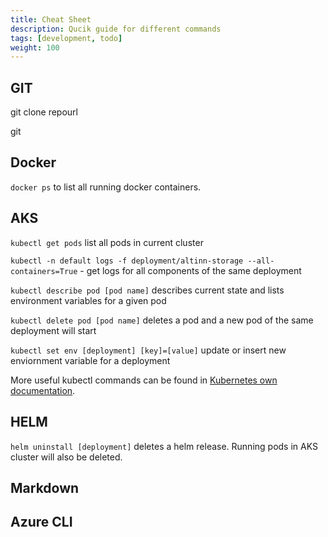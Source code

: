 ```yaml
---
title: Cheat Sheet
description: Qucik guide for different commands
tags: [development, todo]
weight: 100
---
```


## GIT

git clone repourl

git 


## Docker

```docker ps``` to list all running docker containers.

## AKS

``` kubectl get pods ``` list all pods in current cluster

``` kubectl -n default logs -f deployment/altinn-storage --all-containers=True ``` - get logs for all components of the same deployment

``` kubectl describe pod [pod name] ``` describes current state and lists environment variables for a given pod

``` kubectl delete pod [pod name] ``` deletes a pod and a new pod of the same deployment will start

``` kubectl set env [deployment] [key]=[value] ``` update or insert new enviornment variable for a deployment

More useful kubectl commands can be found in [Kubernetes own documentation](https://kubernetes.io/docs/reference/kubectl/cheatsheet/).

## HELM

``` helm uninstall [deployment] ``` deletes a helm release. Running pods in AKS cluster will also be deleted.

## Markdown


## Azure CLI